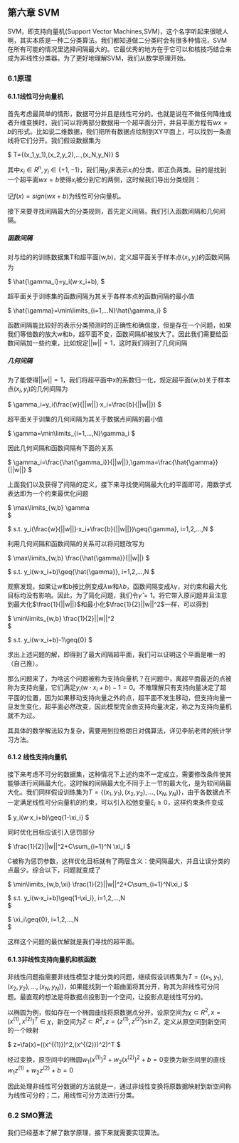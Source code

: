 ## 第六章 SVM
SVM，即支持向量机(Support Vector Machines,SVM)，这个名字听起来很唬人啊，其实本质是一种二分类算法。我们都知道做二分类时会有很多种情况，SVM在所有可能的情况里选择间隔最大的。它最优秀的地方在于它可以和核技巧结合来成为非线性分类器。为了更好地理解SVM，我们从数学原理开始。

### 6.1原理
#### 6.1.1线性可分向量机
首先考虑最简单的情形，数据可分并且是线性可分的。也就是说在不做任何降维或者升维变换时，我们可以将两部分数据用一个超平面分开，并且平面方程有$wx=b$的形式。比如说二维数据，我们把所有数据点绘制到XY平面上，可以找到一条直线将它们分开。我们假设数据集为

$
T={(x_1,y_1),(x_2,y_2),...,(x_N,y_N)}
$

其中$x_i\in{R^n},y_i\in{\{+1,-1\}}$，我们用$y_i$来表示$x_i$的分类，即正负两类。目的是找到一个超平面$wx=b$使得$x_i$被分到它的两侧，这时候我们导出分类规则：

记$f(x)=sign(wx+b)$为线性可分向量机。

接下来要寻找间隔最大的分类规则，首先定义间隔，我们引入函数间隔和几何间隔。

##### 函数间隔
对与给的的训练数据集T和超平面(w,b)，定义超平面关于样本点$(x_i,y_i)$的函数间隔为

$
\hat{\gamma_i}=y_i(w·x_i+b),
$

超平面关于训练集的函数间隔为其关于各样本点的函数间隔的最小值

 $
 \hat{\gamma}=\min\limits_{i=1,...N}\hat{\gamma_i}
 $

函数间隔能比较好的表示分类预测时的正确性和确信度，但是存在一个问题，如果我们等倍数的放大w和b，超平面不变，函数间隔却被放大了。因此我们需要给函数间隔加一些约束，比如规定$||w||=1$，这时我们得到了几何间隔

##### 几何间隔
为了能使得$||w||=1$，我们将超平面中x的系数归一化，规定超平面(w,b)关于样本点$(x_i,y_i)$的几何间隔为

$
\gamma_i=y_i(\frac{w}{||w||}·x_i+\frac{b}{||w||})
$

超平面关于训集的几何间隔为其关于数据点间隔的最小值

$
\gamma=\min\limits_{i=1,...,N}\gamma_i
$

因此几何间隔和函数间隔有下面的关系

$
\gamma_i=\frac{\hat{\gamma_i}}{||w||},\gamma=\frac{\hat{\gamma}}{||w||}
$

上面我们以及获得了间隔的定义，接下来寻找使间隔最大化的平面即可，用数学式表达即为一个约束最优化问题

$
\max\limits_{w,b} \gamma  
$

$
s.t.  y_i(\frac{w}{||w||}·x_i+\frac{b}{||w||})\geq{\gamma}, i=1,2,...,N
$

利用几何间隔和函数间隔的关系可以将问题改写为

$
\max\limits_{w,b} \frac{\hat{\gamma}}{||w||}
$

$
s.t. y_i(w·x_i+b)\geq{\hat{\gamma}}, i=1,2,...,N
$

观察发现，如果让w和b按比例变成$\lambda{w}$和$\lambda{b}$，函数间隔变成$\lambda\gamma$，对约束和最大化目标均没有影响。因此，为了简化问题，我们令$\hat{\gamma}=1$。将它带入原问题并且注意到最大化$\frac{1}{||w||}$和最小化$\frac{1}{2}||w||^2$一样，可以得到

$
\min\limits_{w,b} \frac{1}{2}||w||^2  
$

$
s.t. y_i(w·x_i+b)-1\geq{0}
$

求出上述问题的解，即得到了最大间隔超平面，我们可以证明这个平面是唯一的（自己推）。

那么问题来了，为啥这个问题被称为支持向量机？在问题中，离超平面最近的点被称为支持向量，它们满足$y_i(w·x_i+b)-1=0$。不难理解只有支持向量决定了超平面的位置，因为如果移动支持向量之外的点，超平面不发生移动，但支持向量一旦发生变化，超平面必然改变，因此模型完全由支持向量决定，称之为支持向量机就不为过。

其具体的数学解法较为复杂，需要用到拉格朗日对偶算法，详见李航老师的统计学习方法。

#### 6.1.2 线性支持向量机
接下来考虑不可分的数据集，这种情况下上述约束不一定成立，需要修改条件使其能够进行间隔最大化，这时候的间隔最大化不同于上一节的最大化，是为软间隔最大化。我们同样假设训练集为$T=\{(x_1,y_1),(x_2,y_2),...,(x_N,y_N)\}$，由于各数据点不一定满足线性可分向量机的约束，可以引入松弛变量$\xi_i\geq{0}$，这样约束条件变成

$
y_i(w·x_i+b)\geq{1-\xi_i}
$

同时优化目标应该引入惩罚部分

$
\frac{1}{2}||w||^2+C\sum_{i=1}^N \xi_i
$

C被称为惩罚参数，这样优化目标就有了两层含义：使间隔最大，并且让误分类的点最少。综合以下，问题就变成了

$
\min\limits_{w,b,\xi} \frac{1}{2}||w||^2+C\sum_{i=1}^N\xi_i 
$

$
s.t. y_i(w·x_i+b)\geq{1-\xi_i}, i=1,2,...,N  
$

$
\xi_i\geq{0}, i=1,2,...,N  
$

这样这个问题的最优解就是我们寻找的超平面。

#### 6.1.3非线性支持向量机和核函数
非线性问题指需要非线性模型才能分类的问题，继续假设训练集为$T=\{(x_1,y_1),(x_2,y_2),...,(x_N,y_N)\}$，如果能找到一个超曲面将其分开，称其为非线性可分问题。最直观的想法是将数据点投影到一个空间，让投影点是线性可分的。

以椭圆为例，假如存在一个椭圆曲线将原数据点分开。设原空间为$\chi\subset{R^2},x=(x^{(1)},x^{(2)})^T\in{\chi}$，新空间为$Z\subset{R^2},z=(z^{(1)},z^{(2)})\sin{Z}$，定义从原空间到新空间的一个映射

$
z=\fa(x)=((x^{(1)})^2,(x^{(2)})^2)^T
$

经过变换，原空间中的椭圆$w_1(x^{(1)})^2+w_2(x^{(2)})^2+b=0$变换为新空间里的直线$w_1z^{(1)}+w_2z^{(2)}+b=0$

因此处理非线性可分数据的方法就是一，通过非线性变换将原数据映射到新空间称为线性可分的；二，用线性可分方法进行分类。

### 6.2 SMO算法
我们已经基本了解了数学原理，接下来就需要实现算法。
